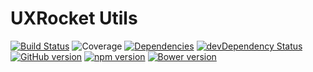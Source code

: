 # UXRocket Utils

[![Build Status](https://travis-ci.org/ramesaliyev/uxrocket.utils.svg?branch=master)](https://travis-ci.org/ramesaliyev/uxrocket.utils)
![Coverage](http://img.shields.io/badge/coverage-100%25-brightgreen.svg)
[![Dependencies](https://david-dm.org/ramesaliyev/uxrocket.utils.svg)](https://david-dm.org/ramesaliyev/uxrocket.utils)
[![devDependency Status](https://david-dm.org/ramesaliyev/uxrocket.utils/dev-status.svg?v=1)](https://david-dm.org/ramesaliyev/uxrocket.utils#info=devDependencies)
[![GitHub version](https://badge.fury.io/gh/ramesaliyev%2Fuxrocket.utils.svg)](http://badge.fury.io/gh/ramesaliyev%2Fuxrocket.utils)
[![npm version](https://badge.fury.io/js/melange.svg)](http://badge.fury.io/js/melange)
[![Bower version](https://badge.fury.io/bo/melange.svg)](http://badge.fury.io/bo/melange)



